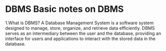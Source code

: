 # DBMS Basic notes on DBMS
1.What is DBMS?
A Database Management System is a software system designed to manage, store, organize, and retrieve data efficiently. DBMS serves as an 
intermediary between the user and the database, providing an interface for users and applications to interact with the stored data in the database. 
